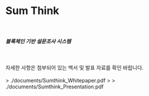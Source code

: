 # Sum Think
<br>

#### *블록체인 기반 설문조사 시스템*
<br>
<br>
자세한 사항은 첨부되어 있는 백서 및 발표 자료를 확인 바랍니다.
<br>
<br>
> ./documents/Sumthink_Whitepaper.pdf
>
> ./documents/Sumthink_Presentation.pdf

